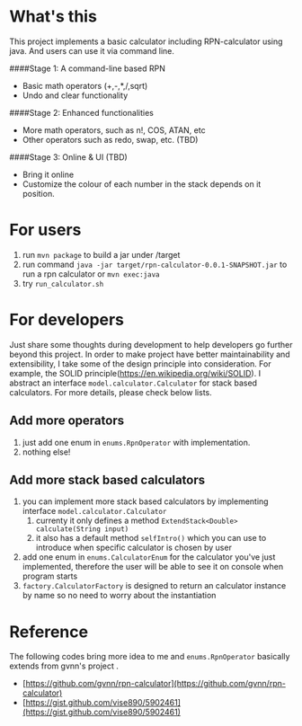 # What's this
This project implements a basic calculator including RPN-calculator using java. And users can use it via command line.

####Stage 1: A command-line based RPN
- Basic math operators (+,-,*,/,sqrt)
- Undo and clear functionality
 
####Stage 2: Enhanced functionalities
- More math operators, such as n!, COS, ATAN, etc
- Other operators such as redo, swap, etc. (TBD)

####Stage 3: Online & UI (TBD)
- Bring it online
- Customize the colour of each number in the stack depends on it position.

# For users
1. run ```mvn package``` to build a jar under /target
2. run command ```java -jar target/rpn-calculator-0.0.1-SNAPSHOT.jar```  to run a rpn calculator or ```mvn exec:java```
3. try ```run_calculator.sh```

# For developers
Just share some thoughts during development to help developers go further beyond this project. In order to make project have better maintainability and extensibility, I take some of the design principle into consideration.
For example, the SOLID principle(https://en.wikipedia.org/wiki/SOLID). I abstract an interface ```model.calculator.Calculator``` for stack based calculators. For more details, please check below lists.

## Add more operators
1. just add one enum in ```enums.RpnOperator``` with implementation.
2. nothing else!

## Add more stack based calculators
1. you can implement more stack based calculators by implementing interface ```model.calculator.Calculator``` 
    1. currenty it only defines a method ```ExtendStack<Double> calculate(String input)```
    2. it also has a default method ```selfIntro()``` which you can use to introduce when specific calculator is chosen by user
2. add one enum in ```enums.CalculatorEnum``` for the calculator you've just implemented, therefore the user will be able to see it on console when program starts
3. ```factory.CalculatorFactory``` is designed to return an calculator instance by name so no need to worry about the instantiation

# Reference
The following codes bring more idea to me and ```enums.RpnOperator``` basically extends from gvnn's project .
- [https://github.com/gvnn/rpn-calculator](https://github.com/gvnn/rpn-calculator)
- [https://gist.github.com/vise890/5902461](https://gist.github.com/vise890/5902461)